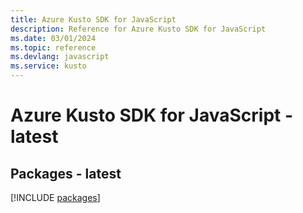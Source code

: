 ```yaml
---
title: Azure Kusto SDK for JavaScript
description: Reference for Azure Kusto SDK for JavaScript
ms.date: 03/01/2024
ms.topic: reference
ms.devlang: javascript
ms.service: kusto
---
```

# Azure Kusto SDK for JavaScript - latest
## Packages - latest
[!INCLUDE [packages](kusto-index.md)]